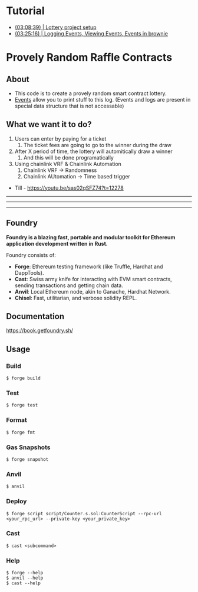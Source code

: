 # Tutorial
 - [(03:08:39) | Lottery project setup](https://youtu.be/sas02qSFZ74?t=11319)
 - [(03:25:16) | Logging Events, Viewing Events, Events in brownie](https://youtu.be/sas02qSFZ74?t=12316)

# Provely Random Raffle Contracts

## About
 - This code is to create a provely random smart contract lottery.
 - [Events](https://docs.soliditylang.org/en/latest/contracts.html#events) allow you to print stuff to this log. (Events and logs are present in special data structure that is not accessable)


## What we want it to do?
 1. Users can enter by paying for a ticket
    1. The ticket fees are going to go to the winner during the draw
 2. After X period of time, the lottery will automitically draw a winner
    1. And this will be done programatically 
 3. Using chainlink VRF & Chainlink Automation
    1. Chainlink VRF -> Randomness
    2. Chainlink AUtomation -> Time based trigger

 - Till - https://youtu.be/sas02qSFZ74?t=12278
___
___
___

## Foundry

**Foundry is a blazing fast, portable and modular toolkit for Ethereum application development written in Rust.**

Foundry consists of:

-   **Forge**: Ethereum testing framework (like Truffle, Hardhat and DappTools).
-   **Cast**: Swiss army knife for interacting with EVM smart contracts, sending transactions and getting chain data.
-   **Anvil**: Local Ethereum node, akin to Ganache, Hardhat Network.
-   **Chisel**: Fast, utilitarian, and verbose solidity REPL.

## Documentation

https://book.getfoundry.sh/

## Usage

### Build

```shell
$ forge build
```

### Test

```shell
$ forge test
```

### Format

```shell
$ forge fmt
```

### Gas Snapshots

```shell
$ forge snapshot
```

### Anvil

```shell
$ anvil
```

### Deploy

```shell
$ forge script script/Counter.s.sol:CounterScript --rpc-url <your_rpc_url> --private-key <your_private_key>
```

### Cast

```shell
$ cast <subcommand>
```

### Help

```shell
$ forge --help
$ anvil --help
$ cast --help
```
